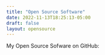 ```yaml
---
title: "Open Source Software"
date: 2022-11-13T18:25:13-05:00
draft: false
layout: opensource
---
```


My Open Source Sofware on GitHub:

